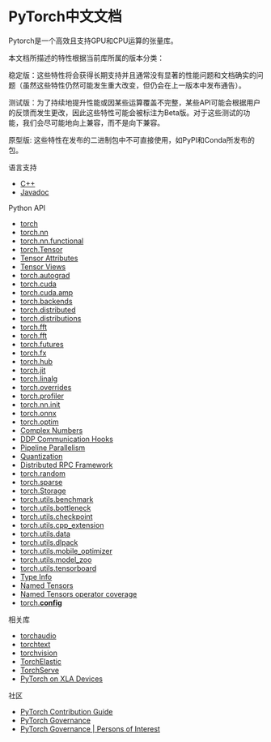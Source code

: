 # PyTorch中文文档

Pytorch是一个高效且支持GPU和CPU运算的张量库。

本文档所描述的特性根据当前库所属的版本分类：

稳定版：这些特性将会获得长期支持并且通常没有显著的性能问题和文档确实的问题（虽然这些特性仍然可能发生重大改变，但仍会在上一版本中发布通告）。

测试版：为了持续地提升性能或因某些运算覆盖不完整，某些API可能会根据用户的反馈而发生更改，因此这些特性可能会被标注为Beta版。对于这些测试的功能，我们会尽可能地向上兼容，而不是向下兼容。

原型版: 这些特性在发布的二进制包中不可直接使用，如PyPI和Conda所发布的包。

语言支持

+ [C++]()
+ [Javadoc]()

Python API

+ [torch](./sections/torch.md)
+ [torch.nn]()
+ [torch.nn.functional]()
+ [torch.Tensor]()
+ [Tensor Attributes]()
+ [Tensor Views]()
+ [torch.autograd]()
+ [torch.cuda]()
+ [torch.cuda.amp]()
+ [torch.backends]()
+ [torch.distributed]()
+ [torch.distributions]()
+ [torch.fft]()
+ [torch.fft]()
+ [torch.futures]()
+ [torch.fx]()
+ [torch.hub]()
+ [torch.jit]()
+ [torch.linalg]()
+ [torch.overrides]()
+ [torch.profiler]()
+ [torch.nn.init]()
+ [torch.onnx]()
+ [torch.optim]()
+ [Complex Numbers]()
+ [DDP Communication Hooks]()
+ [Pipeline Parallelism]()
+ [Quantization]()
+ [Distributed RPC Framework]()
+ [torch.random]()
+ [torch.sparse]()
+ [torch.Storage]()
+ [torch.utils.benchmark]()
+ [torch.utils.bottleneck]()
+ [torch.utils.checkpoint]()
+ [torch.utils.cpp_extension]()
+ [torch.utils.data]()
+ [torch.utils.dlpack]()
+ [torch.utils.mobile_optimizer]()
+ [torch.utils.model_zoo]()
+ [torch.utils.tensorboard]()
+ [Type Info]()
+ [Named Tensors]()
+ [Named Tensors operator coverage]()
+ [torch.__config__]()

相关库

+ [torchaudio]()
+ [torchtext]()
+ [torchvision]()
+ [TorchElastic]()
+ [TorchServe]()
+ [PyTorch on XLA Devices]()

社区

+ [PyTorch Contribution Guide]()
+ [PyTorch Governance]()
+ [PyTorch Governance | Persons of Interest]()